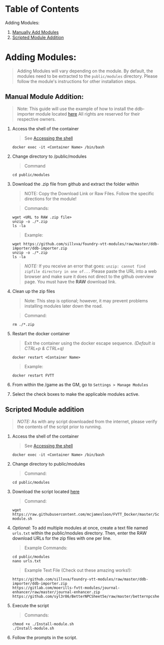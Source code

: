# Table of Contents
Adding Modules:
1. [Manually Add Modules](#manual-module-addition)
2. [Scripted Module Addition](#scripted-module-addition)

# Adding Modules:
> Adding Modules will vary depending on the module. By default, the modules need to be extracted to the `public/modules` directory. Please follow the module's instructions for other installation steps.

## Manual Module Addition:
> Note: This guide will use the example of how to install the ddb-importer module located [here](https://github.com/sillvva/foundry-vtt-modules/tree/master/ddb-importer) All rights are reserved for their respective owners.

1. Access the shell of the container
   > See [Accessing the shell](docs/Administration#accessing-the-shell)
   ```
   docker exec -it <Container Name> /bin/bash
   ```

2. Change directory to /public/modules
   > Command
   ```
   cd public/modules
   ```

3. Download the .zip file from github and extract the folder within
   > NOTE: Copy the Download Link or Raw Files. Follow the specific directions for the module!

   > Commands:
   ```
   wget <URL to RAW .zip file>
   unzip -o ./*.zip
   ls -la
   ```

   > Example:
   ```
   wget https://github.com/sillvva/foundry-vtt-modules/raw/master/ddb-importer/ddb-importer.zip
   unzip -o ./*.zip
   ls -la
   ```
   > *NOTE:* If you receive an error that goes: `unzip: cannot find zipfile directory in one of...` Please paste the URL into a web browser and make sure it does not direct to the github overview page. You must have the **RAW** download link.

4. Clean up the zip files
   > Note: This step is optional; however, it may prevent problems installing modules later down the road.

   > Command:
   ```
   rm ./*.zip
   ```

4. Restart the docker container
   > Exit the container using the docker escape sequence. *(Default is CTRL+p & CTRL+q)*
   ```
   docker restart <Container Name>
   ```

   > Example:
   ```
   docker restart FVTT
   ```

5. From within the <ipaddress>/game as the GM, go to `Settings > Manage Modules`

6. Select the check boxes to make the applicable modules active.

## Scripted Module addition
> *NOTE:* As with any script downloaded from the internet, please verify the contents of the script prior to running.

1. Access the shell of the container
   > See [Accessing the shell](Administration#accessing-the-shell)
   ```
   docker exec -it <Container Name> /bin/bash
   ```

2. Change directory to public/modules
   > Command:
   ```
   cd public/modules
   ```

3. Download the script located [here](https://raw.githubusercontent.com/mcjamesloon/FVTT_Docker/master/Scripts/Install-module.sh)
   > Command:
   ```
   wget https://raw.githubusercontent.com/mcjamesloon/FVTT_Docker/master/Scripts/Install-module.sh
   ```

4. *Optional*: To add multiple modules at once, create a text file named `urls.txt` within the public/modules directory. Then, enter the RAW download URLs for the zip files with one per line.
   > Example Commands:
   ```
   cd public/modules
   nano urls.txt
   ```

   > Example Text File (Check out these amazing works!):
   ```
   https://github.com/sillvva/foundry-vtt-modules/raw/master/ddb-importer/ddb-importer.zip
   https://gitlab.com/moerills-fvtt-modules/journal-enhancer/raw/master/journal-enhancer.zip
   https://github.com/syl3r86/BetterNPCSheet5e/raw/master/betternpcsheet5e.zip
   ```

5. Execute the script
   > Commands:
   ```
   chmod +x ./Install-module.sh
   ./Install-module.sh
   ```

6. Follow the prompts in the script.
